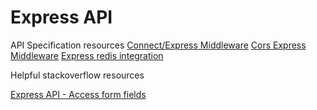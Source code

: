 # Express API 

API Specification resources 
[Connect/Express Middleware](https://github.com/senchalabs/connect#middleware)
[Cors Express Middleware](https://expressjs.com/en/resources/middleware/cors.html)
[Express redis integration](https://expressjs.com/en/guide/database-integration.html#redis)



Helpful stackoverflow resources 

[Express API - Access form fields ](https://stackoverflow.com/questions/5710358/how-to-access-post-form-fields-in-express)